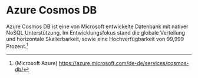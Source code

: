 # Azure Cosmos DB

Azure Cosmos DB ist eine von Microsoft entwickelte Datenbank mit nativer NoSQL Unterstützung. Im Entwicklungsfokus stand die globale Verteilung und horizontale Skalierbarkeit, sowie eine Hochverfügbarkeit von 99,999 Prozent.[^f1]

[^f1]: (Microsoft Azure) https://azure.microsoft.com/de-de/services/cosmos-db/